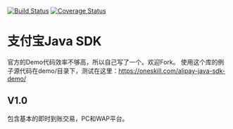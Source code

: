 [![Build Status](https://travis-ci.org/sinofool/alipay-java-sdk.png)](https://travis-ci.org/sinofool/alipay-java-sdk)
[![Coverage Status](https://coveralls.io/repos/sinofool/alipay-java-sdk/badge.svg?branch=master&service=github)](https://coveralls.io/github/sinofool/alipay-java-sdk?branch=master)

支付宝Java SDK
===============
官方的Demo代码效率不够高，所以自己写了一个。欢迎Fork。
使用这个库的例子源代码在demo/目录下，测试在这里：https://oneskill.com/alipay-java-sdk-demo/

V1.0
----
包含基本的即时到账交易，PC和WAP平台。

